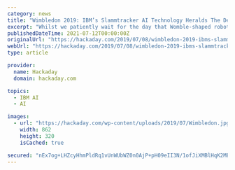 ```yaml
---
category: news
title: "Wimbledon 2019: IBM’s Slammtracker AI Technology Heralds The Demise Of The Human Player"
excerpt: "Whilst we patiently wait for the day that Womble-shaped robots replace human tennis players at Wimbledon, we can admire the IBM powered AI technology ... them into the huge Watson driven analytics ..."
publishedDateTime: 2021-07-12T00:00:00Z
originalUrl: "https://hackaday.com/2019/07/08/wimbledon-2019-ibms-slammtracker-ai-technology-heralds-the-demise-of-the-human-player/"
webUrl: "https://hackaday.com/2019/07/08/wimbledon-2019-ibms-slammtracker-ai-technology-heralds-the-demise-of-the-human-player/"
type: article

provider:
  name: Hackaday
  domain: hackaday.com

topics:
  - IBM AI
  - AI

images:
  - url: "https://hackaday.com/wp-content/uploads/2019/07/Wimbledon.jpg"
    width: 862
    height: 320
    isCached: true

secured: "nEx7og+LHZcyHhmPldRq1vUnWUbWZ0n0AjP+pH09eII3N/1ofJiXMBlHqK2MEX6WYKZ+sYP9RqsK8CvRIoHe0jyvN5sEEbVQD0EyTFL/VXfu/++nCg0Z+SCLRmDdJDkv6tv6n1ee0tY7etbDVJq1zHGyryUns3weyyap79DGebfj1gUkAmOmTfun3bGU+IDb5OKSZ1NVvk6w9u3xB7du/xg5s3HKAb6MANqZheRKfbbx4d+s20CyCWPSiejwH6ZXRF5sHzQW12eCThJzqYwCjQLMPT+yttcT4xRmLgRM6gLbR+qycRQZDrrOflQS+4DyK6ppvsw0wfL6rZ8MW4X720am1B8RRtxcZbSTFrTWNZg=;gdE6q5H652qCjOh++HsCeA=="
---
```


